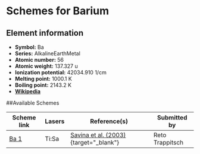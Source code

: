 # Schemes for Barium

## Element information

- **Symbol:** Ba
- **Series:** AlkalineEarthMetal
- **Atomic number:** 56
- **Atomic weight:** 137.327 u
- **Ionization potential:** 42034.910 1/cm
- **Melting point:** 1000.1 K
- **Boiling point:** 2143.2 K
- [**Wikipedia**](https://en.wikipedia.org/wiki/Barium)

##Available Schemes

|       Scheme link       | Lasers |                                      Reference(s)                                      |  Submitted by   |
| ----------------------- | ------ | -------------------------------------------------------------------------------------- | --------------- |
| [Ba 1](../ba/ba-001.md) | Ti:Sa  | [Savina et al. (2003)](https://doi.org/10.1016/S0016-7037(03)00082-6){target="_blank"} | Reto Trappitsch |
